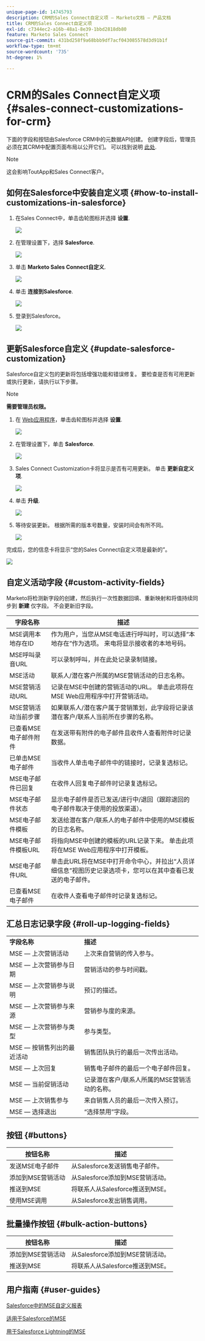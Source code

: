 ```yaml
---
unique-page-id: 14745793
description: CRM的Sales Connect自定义项 — Marketo文档 — 产品文档
title: CRM的Sales Connect自定义项
exl-id: c7344ec2-a16b-48a1-8e39-1bbd2818db80
feature: Marketo Sales Connect
source-git-commit: 431bd258f9a68bbb9df7acf043085578d3d91b1f
workflow-type: tm+mt
source-wordcount: '735'
ht-degree: 1%

---
```


# CRM的Sales Connect自定义项 {#sales-connect-customizations-for-crm}

下面的字段和按钮由Salesforce CRM中的元数据API创建。 创建字段后，管理员必须在其CRM中配置页面布局以公开它们。 可以找到说明 [此处](https://s3.amazonaws.com/tout-user-store/salesforce/assets/Marketo+Sales+Engage+For+Salesforce_+Installation+and+Success+Guide.pdf).

>[!NOTE]
>
>这会影响ToutApp和Sales Connect客户。

## 如何在Salesforce中安装自定义项 {#how-to-install-customizations-in-salesforce}

1. 在Sales Connect中，单击齿轮图标并选择 **设置**.

   ![](assets/one.png)

1. 在管理设置下，选择 **Salesforce**.

   ![](assets/two.png)

1. 单击 **Marketo Sales Connect自定义**.

   ![](assets/three.png)

1. 单击 **连接到Salesforce**.

   ![](assets/four.png)

1. 登录到Salesforce。

   ![](assets/five.png)

## 更新Salesforce自定义 {#update-salesforce-customization}

Salesforce自定义包的更新将包括增强功能和错误修复。 要检查是否有可用更新或执行更新，请执行以下步骤。

>[!NOTE]
>
>**需要管理员权限。**

1. 在 [Web应用程序](https://www.toutapp.com)，单击齿轮图标并选择 **设置**.

   ![](assets/sales-connect-customizations-for-crm-6.png)

1. 在管理设置下，单击 **Salesforce**.

   ![](assets/sales-connect-customizations-for-crm-7.png)

1. Sales Connect Customization卡将显示是否有可用更新。 单击 **更新自定义项**.

   ![](assets/sales-connect-customizations-for-crm-8.png)

1. 单击 **升级**.

   ![](assets/sales-connect-customizations-for-crm-9.png)

1. 等待安装更新。 根据所需的版本号数量，安装时间会有所不同。

   ![](assets/sales-connect-customizations-for-crm-10.png)

完成后，您的信息卡将显示“您的Sales Connect自定义项是最新的”。

![](assets/sales-connect-customizations-for-crm-11.png)

## 自定义活动字段 {#custom-activity-fields}

Marketo将检测新字段的创建，然后执行一次性数据回填、重新映射和将值持续同步到 **新建** 仅字段。 不会更新旧字段。

| **字段名称** | **描述** |
|---|---|
| MSE调用本地存在ID | 作为用户，当您从MSE电话进行呼叫时，可以选择“本地存在”作为选项。 来电将显示接收者的本地号码。 |
| MSE呼叫录音URL | 可以录制呼叫，并在此处记录录制链接。 |
| MSE活动 | 联系人/潜在客户所属的MSE营销活动的日志名称。 |
| MSE营销活动URL | 记录在MSE中创建的营销活动的URL。 单击此项将在MSE Web应用程序中打开营销活动。 |
| MSE营销活动当前步骤 | 如果联系人/潜在客户属于营销策划，此字段将记录该潜在客户/联系人当前所在步骤的名称。 |
| 已查看MSE电子邮件附件 | 在发送带有附件的电子邮件且收件人查看附件时记录数据。 |
| 已单击MSE电子邮件 | 当收件人单击电子邮件中的链接时，记录复选标记。 |
| MSE电子邮件已回复 | 在收件人回复电子邮件时记录复选标记。 |
| MSE电子邮件状态 | 显示电子邮件是否已发送/进行中/退回（跟踪退回的电子邮件取决于使用的投放渠道）。 |
| MSE电子邮件模板 | 发送给潜在客户/联系人的电子邮件中使用的MSE模板的日志名称。 |
| MSE电子邮件模板URL | 将指向MSE中创建的模板的URL记录下来。 单击此项将在MSE Web应用程序中打开模板。 |
| MSE电子邮件URL | 单击此URL将在MSE中打开命令中心，并拉出“人员详细信息”视图历史记录选项卡，您可以在其中查看已发送的电子邮件。 |
| 已查看MSE电子邮件 | 在收件人查看电子邮件时记录复选标记。 |

## 汇总日志记录字段 {#roll-up-logging-fields}

<table> 
 <colgroup> 
  <col> 
  <col> 
 </colgroup> 
 <tbody> 
  <tr> 
   <td><strong>字段名称</strong></td> 
   <td><strong>描述</strong></td> 
  </tr> 
  <tr> 
   <td>MSE — 上次营销活动</td> 
   <td>上次来自营销的传入参与。 </td> 
  </tr> 
  <tr> 
   <td>MSE — 上次营销参与日期</td> 
   <td>营销活动的参与时间戳。</td> 
  </tr> 
  <tr> 
   <td>MSE — 上次营销参与说明</td> 
   <td>预订的描述。</td> 
  </tr> 
  <tr> 
   <td>MSE — 上次营销参与来源</td> 
   <td>营销参与度的来源。</td> 
  </tr> 
  <tr> 
   <td colspan="1">MSE — 上次营销参与类型</td> 
   <td colspan="1">参与类型。</td> 
  </tr> 
  <tr> 
   <td colspan="1">MSE — 按销售列出的最近活动<br></td> 
   <td colspan="1">销售团队执行的最后一次传出活动。</td> 
  </tr> 
  <tr> 
   <td colspan="1">MSE — 上次回复</td> 
   <td colspan="1">销售电子邮件的最后一个电子邮件回复。</td> 
  </tr> 
  <tr> 
   <td colspan="1">MSE — 当前促销活动</td> 
   <td colspan="1">记录潜在客户/联系人所属的MSE营销活动的名称。</td> 
  </tr> 
  <tr> 
   <td colspan="1">MSE — 上次销售参与</td> 
   <td colspan="1">来自销售人员的最后一次传入预订。 </td> 
  </tr> 
  <tr> 
   <td colspan="1">MSE — 选择退出</td> 
   <td colspan="1">“选择禁用”字段。</td> 
  </tr> 
 </tbody> 
</table>

## 按钮 {#buttons}

| **按钮名称** | **描述** |
|---|---|
| 发送MSE电子邮件 | 从Salesforce发送销售电子邮件。 |
| 添加到MSE营销活动 | 从Salesforce添加到MSE营销活动。 |
| 推送到MSE | 将联系人从Salesforce推送到MSE。 |
| 使用MSE调用 | 从Salesforce发出销售调用。 |

## 批量操作按钮 {#bulk-action-buttons}

| **按钮名称** | **描述** |
|---|---|
| 添加到MSE营销活动 | 从Salesforce添加到MSE营销活动。 |
| 推送到MSE | 将联系人从Salesforce推送到MSE。 |

## 用户指南 {#user-guides}

[Salesforce中的MSE自定义报表](https://docs.marketo.com/display/docs/assets/mse-custom-reports-in-sf.docx)

[适用于Salesforce的MSE](https://docs.marketo.com/display/docs/assets/mse-for-sf-classic.pdf)

[用于Salesforce Lightning的MSE](https://s3.amazonaws.com/tout-user-store/salesforce/assets/SF+Guide+for+Lightning.pdf)
